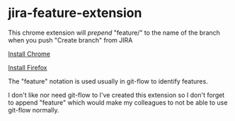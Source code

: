 # jira-feature-extension

This chrome extension will *prepend* "feature/" to the name of the branch when you push "Create branch" from JIRA

[Install Chrome](https://github.com/fonsecas72/jira-feature-extension/releases/download/2/jira-feature.crx)

[Install Firefox](https://github.com/fonsecas72/jira-feature-extension/releases/download/2/jira-feature.xpi)

The "feature" notation is used usually in git-flow to identify features. 

I don't like nor need git-flow to I've created this extension so I don't forget to append "feature" which would make my colleagues to not be able to use git-flow normally.
